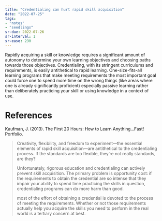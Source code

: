 ```yaml
---
title: "Credentialing can hurt rapid skill acquisition"
date: "2022-07-25"
tags:
- "notes"
- "seedlings"
sr-due: 2022-07-26
sr-interval: 1
sr-ease: 230
---
```


Rapidly acquiring a skill or knowledge requires a significant amount of autonomy to determine your own learning objectives and choosing paths towards those objectives. Credentialing, with its stringent curriculums and requirements, is easily antithetical to rapid learning. One-size-fits-all learning programs that make meeting requirements the most important goal could force one to spend more time on the wrong things (like areas where one is already significantly proficient) especially passive learning rather than deliberately practicing your skill or using knowledge in a context of use.

# References

Kaufman, J. (2013). The First 20 Hours: How to Learn Anything...Fast! Portfolio.

>Creativity, flexibility, and freedom to experiment—the essential elements of rapid skill acquisition—are antithetical to the credentialing process. If the standards are too flexible, they’re not really standards, are they?
>
>Unfortunately, rigorous education and credentialing can actively prevent skill acquisition. The primary problem is opportunity cost: if the requirements to obtain the credential are so intense that they impair your ability to spend time practicing the skills in question, credentialing programs can do more harm than good.
>
>most of the effort of obtaining a credential is devoted to the process of meeting the requirements. Whether or not those requirements actually help you acquire the skills you need to perform in the real world is a tertiary concern at best.